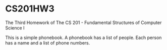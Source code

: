 # CS201HW3
The Third Homework of The CS 201 - Fundamental Structures of Computer Science I

This is a simple phonebook. A phonebook has a list of people. Each person has
a name and a list of phone numbers.
